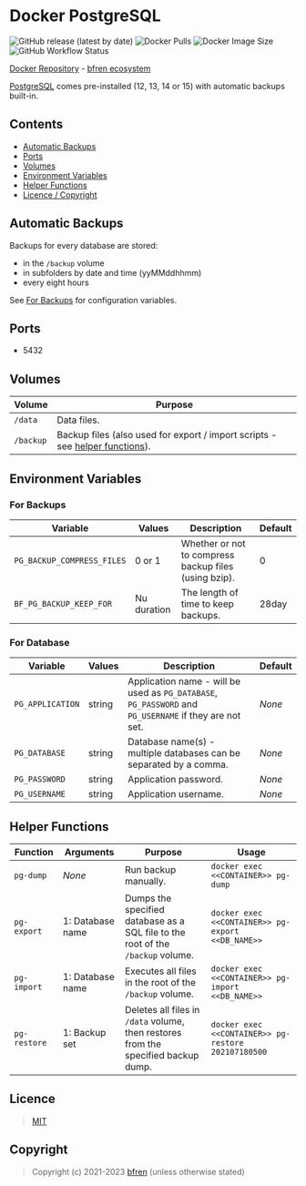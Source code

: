 # Docker PostgreSQL

![GitHub release (latest by date)](https://img.shields.io/github/v/release/bfren/docker-postgresql) ![Docker Pulls](https://img.shields.io/endpoint?url=https%3A%2F%2Fbfren.dev%2Fdocker%2Fpulls%2Fpostgresql) ![Docker Image Size](https://img.shields.io/endpoint?url=https%3A%2F%2Fbfren.dev%2Fdocker%2Fsize%2Fpostgresql) ![GitHub Workflow Status](https://img.shields.io/github/actions/workflow/status/bfren/docker-postgresql/dev.yml?branch=main)

[Docker Repository](https://hub.docker.com/r/bfren/postgresql) - [bfren ecosystem](https://github.com/bfren/docker)

[PostgreSQL](https://www.postgresql.org/) comes pre-installed (12, 13, 14 or 15) with automatic backups built-in.

## Contents

* [Automatic Backups](#automatic-backups)
* [Ports](#ports)
* [Volumes](#volumes)
* [Environment Variables](#environment-variables)
* [Helper Functions](#helper-functions)
* [Licence / Copyright](#licence)

## Automatic Backups

Backups for every database are stored:

* in the `/backup` volume
* in subfolders by date and time (yyMMddhhmm)
* every eight hours

See [For Backups](#for-backups) for configuration variables.

## Ports

* 5432

## Volumes

| Volume    | Purpose                                                                                           |
| --------- | ------------------------------------------------------------------------------------------------- |
| `/data`   | Data files.                                                                                       |
| `/backup` | Backup files (also used for export / import scripts - see [helper functions](#helper-functions)). |

## Environment Variables

### For Backups

| Variable                      | Values        | Description                                           | Default   |
| ----------------------------- | ------------- | ----------------------------------------------------- | --------- |
| `PG_BACKUP_COMPRESS_FILES`    | 0 or 1        | Whether or not to compress backup files (using bzip). | 0         |
| `BF_PG_BACKUP_KEEP_FOR`       | Nu duration   | The length of time to keep backups.                   | 28day     |

### For Database

| Variable          | Values | Description                                                                                              | Default   |
| ----------------- | ------ | -------------------------------------------------------------------------------------------------------- | --------- |
| `PG_APPLICATION`  | string | Application name - will be used as `PG_DATABASE`, `PG_PASSWORD` and `PG_USERNAME` if they are not set.   | *None*    |
| `PG_DATABASE`     | string | Database name(s) - multiple databases can be separated by a comma.                                       | *None*    |
| `PG_PASSWORD`     | string | Application password.                                                                                    | *None*    |
| `PG_USERNAME`     | string | Application username.                                                                                    | *None*    |

## Helper Functions

| Function      | Arguments         | Purpose                                                                               | Usage                                                 |
| ------------- | ----------------- | ------------------------------------------------------------------------------------- | ----------------------------------------------------- |
| `pg-dump`     | *None*            | Run backup manually.                                                                  | `docker exec <<CONTAINER>> pg-dump`                   |
| `pg-export`   | 1: Database name  | Dumps the specified database as a SQL file to the root of the `/backup` volume.       | `docker exec <<CONTAINER>> pg-export <<DB_NAME>>`     |
| `pg-import`   | 1: Database name  | Executes all files in the root of the `/backup` volume.                               | `docker exec <<CONTAINER>> pg-import <<DB_NAME>>`     |
| `pg-restore`  | 1: Backup set     | Deletes all files in `/data` volume, then restores from the specified backup dump.    | `docker exec <<CONTAINER>> pg-restore 202107180500`   |

## Licence

> [MIT](https://mit.bfren.dev/2021)

## Copyright

> Copyright (c) 2021-2023 [bfren](https://bfren.dev) (unless otherwise stated)
